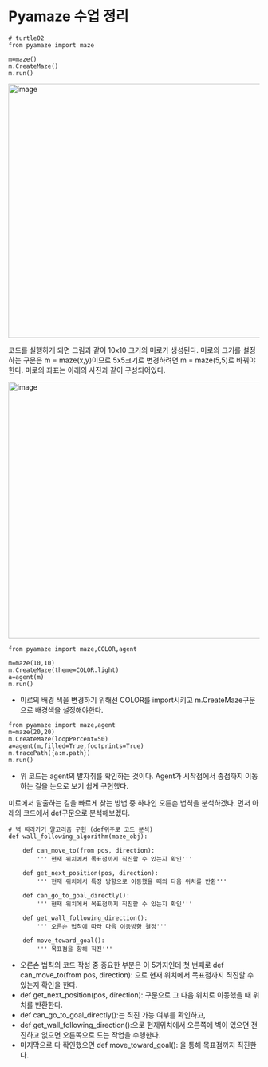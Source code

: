 # Pyamaze 수업 정리


```
# turtle02
from pyamaze import maze

m=maze()
m.CreateMaze()
m.run()
```

<img width="509" height="508" alt="image" src="https://github.com/user-attachments/assets/0dad89de-2575-4526-b04c-0629407d7e61" />




코드를 실행하게 되면 그림과 같이 10x10 크기의 미로가 생성된다. 미로의 크기를 설정하는 구문은 m = maze(x,y)이므로 5x5크기로 변경하려면 m = maze(5,5)로 바꿔야한다. 미로의 좌표는 아래의 사진과 같이 구성되어있다.


<img width="508" height="514" alt="image" src="https://github.com/user-attachments/assets/ecbf4a58-47df-4a04-ab0a-d6319528c38b" />



```
from pyamaze import maze,COLOR,agent

m=maze(10,10)
m.CreateMaze(theme=COLOR.light)
a=agent(m)
m.run()
```
- 미로의 배경 색을 변경하기 위해선 COLOR를 import시키고 m.CreateMaze구문으로 배경색을 설정해야한다.

```
from pyamaze import maze,agent
m=maze(20,20)
m.CreateMaze(loopPercent=50)
a=agent(m,filled=True,footprints=True)
m.tracePath({a:m.path})
m.run()
```
- 위 코드는 agent의 발자취를 확인하는 것이다. Agent가 시작점에서 종점까지 이동하는 길을 눈으로 보기 쉽게 구현했다.



미로에서 탈출하는 길을 빠르게 찾는 방법 중 하나인 오른손 법칙을 분석하겠다. 먼저 아래의 코드에서 def구문으로 분석해보겠다.

```
# 벽 따라가기 알고리즘 구현 (def위주로 코드 분석)
def wall_following_algorithm(maze_obj):
    
    def can_move_to(from pos, direction):
        ''' 현재 위치에서 목표점까지 직진할 수 있는지 확인'''
        
    def get_next_position(pos, direction):
        ''' 현재 위치에서 특정 방향으로 이동했을 때의 다음 위치를 반환'''
    
    def can_go_to_goal_directly():
        ''' 현재 위치에서 목표점까지 직진할 수 있는지 확인'''
        
    def get_wall_following_direction():
        ''' 오른손 법칙에 따라 다음 이동방향 결정'''
        
    def move_toward_goal():
        ''' 목표점을 향해 직진'''
```
- 오른손 법칙의 코드 작성 중 중요한 부분은 이 5가지인데 첫 번째로 def can_move_to(from pos, direction): 으로 현재 위치에서 목표점까지 직진할 수 있는지 확인을 한다.
- def get_next_position(pos, direction): 구문으로 그 다음 위치로 이동했을 때 위치를 반환한다.
- def can_go_to_goal_directly():는 직진 가능 여부를 확인하고,
- def get_wall_following_direction():으로 현재위치에서 오른쪽에 벽이 있으면 전진하고 없으면 오른쪽으로 도는 작업을 수행한다.
- 마지막으로 다 확인했으면 def move_toward_goal(): 을 통해 목표점까지 직진한다.

